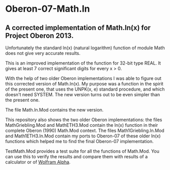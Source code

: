 # Oberon-07-Math.ln
## A corrected implementation of Math.ln(x) for Project Oberon 2013.

Unfortunately the standard ln(x) (natural logarithm) function of module Math does not give very accurate results.

This is an improved implementation of the function for 32-bit type REAL. It gives at least 7 correct significant digits for every x > 0.

With the help of two older Oberon implementations I was able to figure out this corrected version of Math.ln(x). My purpose was a function in the spirit of the present one, that uses the UNPK(x, e) standard procedure, and which doesn't need SYSTEM. The new version turns out to be even simpler than the present one.

The file Math.ln.Mod contains the new version. 

This repository also shows the two older Oberon implementations: the files MathGriebling.Mod and MathETH3.Mod contain the ln(x) function in their complete Oberon (1990) Math.Mod context. The files Math1Griebling.ln.Mod and Math1ETH3.ln.Mod contain my ports to Oberon-07 of these older ln(x) functions which helped me to find the final Oberon-07 implementation.

TestMath.Mod provides a test suite for all the functions of Math.Mod. You can use this to verify the results and compare them with results of a calculator or of [Wolfram Alpha](https://www.wolframalpha.com).
